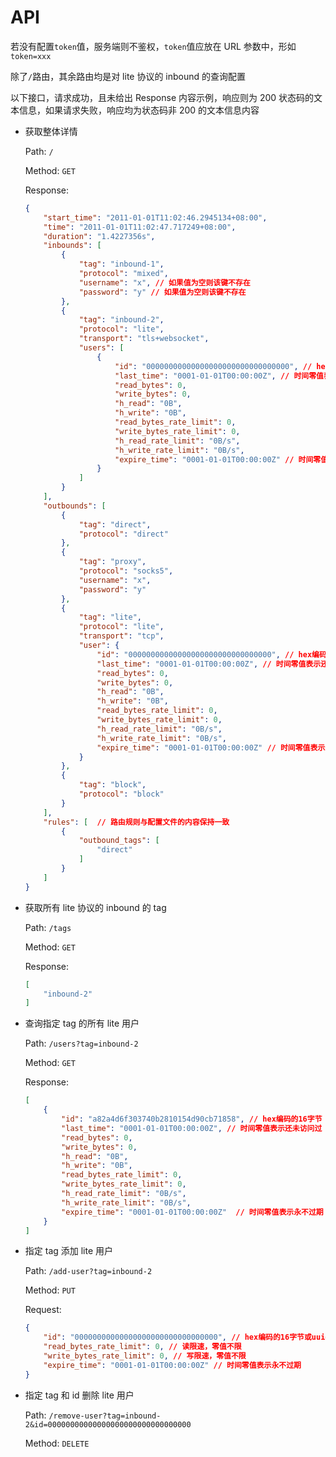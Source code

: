 # API

若没有配置`token`值，服务端则不鉴权，`token`值应放在 URL 参数中，形如`token=xxx`

除了`/`路由，其余路由均是对 lite 协议的 inbound 的查询配置

以下接口，请求成功，且未给出 Response 内容示例，响应则为 200 状态码的文本信息，如果请求失败，响应均为状态码非 200 的文本信息内容

-   获取整体详情

    Path: `/`

    Method: `GET`

    Response:

    ```json
    {
        "start_time": "2011-01-01T11:02:46.2945134+08:00",
        "time": "2011-01-01T11:02:47.717249+08:00",
        "duration": "1.4227356s",
        "inbounds": [
            {
                "tag": "inbound-1",
                "protocol": "mixed",
                "username": "x", // 如果值为空则该键不存在
                "password": "y" // 如果值为空则该键不存在
            },
            {
                "tag": "inbound-2",
                "protocol": "lite",
                "transport": "tls+websocket",
                "users": [
                    {
                        "id": "00000000000000000000000000000000", // hex编码的16字节
                        "last_time": "0001-01-01T00:00:00Z", // 时间零值表示还未访问过
                        "read_bytes": 0,
                        "write_bytes": 0,
                        "h_read": "0B",
                        "h_write": "0B",
                        "read_bytes_rate_limit": 0,
                        "write_bytes_rate_limit": 0,
                        "h_read_rate_limit": "0B/s",
                        "h_write_rate_limit": "0B/s",
                        "expire_time": "0001-01-01T00:00:00Z" // 时间零值表示永不过期
                    }
                ]
            }
        ],
        "outbounds": [
            {
                "tag": "direct",
                "protocol": "direct"
            },
            {
                "tag": "proxy",
                "protocol": "socks5",
                "username": "x",
                "password": "y"
            },
            {
                "tag": "lite",
                "protocol": "lite",
                "transport": "tcp",
                "user": {
                    "id": "00000000000000000000000000000000", // hex编码的16字节
                    "last_time": "0001-01-01T00:00:00Z", // 时间零值表示还未访问过
                    "read_bytes": 0,
                    "write_bytes": 0,
                    "h_read": "0B",
                    "h_write": "0B",
                    "read_bytes_rate_limit": 0,
                    "write_bytes_rate_limit": 0,
                    "h_read_rate_limit": "0B/s",
                    "h_write_rate_limit": "0B/s",
                    "expire_time": "0001-01-01T00:00:00Z" // 时间零值表示永不过期
                }
            },
            {
                "tag": "block",
                "protocol": "block"
            }
        ],
        "rules": [  // 路由规则与配置文件的内容保持一致
            {
                "outbound_tags": [
                    "direct"
                ]
            }
        ]
    }
    ```

-   获取所有 lite 协议的 inbound 的 tag

    Path: `/tags`

    Method: `GET`

    Response:

    ```json
    [
        "inbound-2"
    ]
    ```

-   查询指定 tag 的所有 lite 用户

    Path: `/users?tag=inbound-2`

    Method: `GET`

    Response:

    ```json
    [
        {
            "id": "a82a4d6f303740b2810154d90cb71858", // hex编码的16字节
            "last_time": "0001-01-01T00:00:00Z", // 时间零值表示还未访问过
            "read_bytes": 0,
            "write_bytes": 0,
            "h_read": "0B",
            "h_write": "0B",
            "read_bytes_rate_limit": 0,
            "write_bytes_rate_limit": 0,
            "h_read_rate_limit": "0B/s",
            "h_write_rate_limit": "0B/s",
            "expire_time": "0001-01-01T00:00:00Z"  // 时间零值表示永不过期
        }
    ]
    ```

-   指定 tag 添加 lite 用户

    Path: `/add-user?tag=inbound-2`

    Method: `PUT`

    Request:

    ```json
    {
        "id": "00000000000000000000000000000000", // hex编码的16字节或uuid text
        "read_bytes_rate_limit": 0, // 读限速，零值不限
        "write_bytes_rate_limit": 0, // 写限速，零值不限
        "expire_time": "0001-01-01T00:00:00Z" // 时间零值表示永不过期
    }
    ```

-   指定 tag 和 id 删除 lite 用户

    Path: `/remove-user?tag=inbound-2&id=00000000000000000000000000000000`

    Method: `DELETE`

